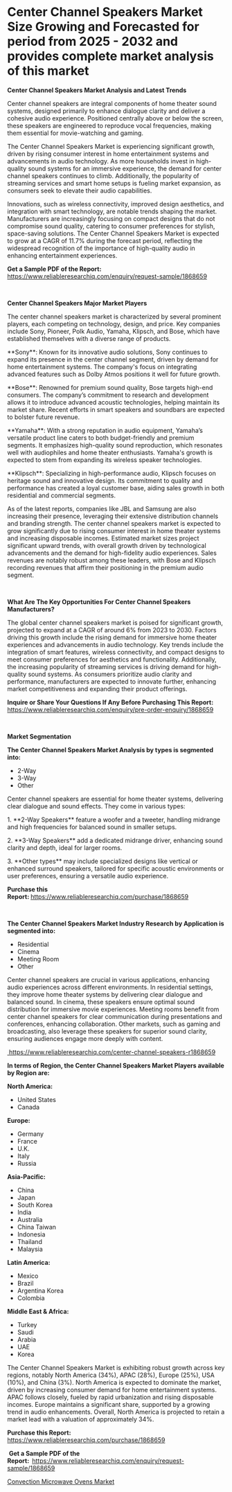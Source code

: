<p><h1>Center Channel Speakers Market Size Growing and Forecasted for period from 2025 - 2032 and provides complete market analysis of this market</h1></p><p><strong>Center Channel Speakers Market Analysis and Latest Trends</strong></p>
<p><p>Center channel speakers are integral components of home theater sound systems, designed primarily to enhance dialogue clarity and deliver a cohesive audio experience. Positioned centrally above or below the screen, these speakers are engineered to reproduce vocal frequencies, making them essential for movie-watching and gaming.</p><p>The Center Channel Speakers Market is experiencing significant growth, driven by rising consumer interest in home entertainment systems and advancements in audio technology. As more households invest in high-quality sound systems for an immersive experience, the demand for center channel speakers continues to climb. Additionally, the popularity of streaming services and smart home setups is fueling market expansion, as consumers seek to elevate their audio capabilities.</p><p>Innovations, such as wireless connectivity, improved design aesthetics, and integration with smart technology, are notable trends shaping the market. Manufacturers are increasingly focusing on compact designs that do not compromise sound quality, catering to consumer preferences for stylish, space-saving solutions. The Center Channel Speakers Market is expected to grow at a CAGR of 11.7% during the forecast period, reflecting the widespread recognition of the importance of high-quality audio in enhancing entertainment experiences.</p></p>
<p><strong>Get a Sample PDF of the Report:&nbsp;</strong> <a href="https://www.reliableresearchiq.com/enquiry/request-sample/1868659?utm_campaign=1674&utm_medium=2&utm_source=Github&utm_content=ia&utm_term=05022025&utm_id=center-channel-speakers">https://www.reliableresearchiq.com/enquiry/request-sample/1868659</a></p>
<p>&nbsp;</p>
<p><strong>Center Channel Speakers Major Market Players</strong></p>
<p><p>The center channel speakers market is characterized by several prominent players, each competing on technology, design, and price. Key companies include Sony, Pioneer, Polk Audio, Yamaha, Klipsch, and Bose, which have established themselves with a diverse range of products.</p><p>**Sony**: Known for its innovative audio solutions, Sony continues to expand its presence in the center channel segment, driven by demand for home entertainment systems. The company's focus on integrating advanced features such as Dolby Atmos positions it well for future growth.</p><p>**Bose**: Renowned for premium sound quality, Bose targets high-end consumers. The company’s commitment to research and development allows it to introduce advanced acoustic technologies, helping maintain its market share. Recent efforts in smart speakers and soundbars are expected to bolster future revenue.</p><p>**Yamaha**: With a strong reputation in audio equipment, Yamaha’s versatile product line caters to both budget-friendly and premium segments. It emphasizes high-quality sound reproduction, which resonates well with audiophiles and home theater enthusiasts. Yamaha's growth is expected to stem from expanding its wireless speaker technologies.</p><p>**Klipsch**: Specializing in high-performance audio, Klipsch focuses on heritage sound and innovative design. Its commitment to quality and performance has created a loyal customer base, aiding sales growth in both residential and commercial segments.</p><p>As of the latest reports, companies like JBL and Samsung are also increasing their presence, leveraging their extensive distribution channels and branding strength. The center channel speakers market is expected to grow significantly due to rising consumer interest in home theater systems and increasing disposable incomes. Estimated market sizes project significant upward trends, with overall growth driven by technological advancements and the demand for high-fidelity audio experiences. Sales revenues are notably robust among these leaders, with Bose and Klipsch recording revenues that affirm their positioning in the premium audio segment.</p></p>
<p>&nbsp;</p>
<p><strong>What Are The Key Opportunities For Center Channel Speakers Manufacturers?</strong></p>
<p><p>The global center channel speakers market is poised for significant growth, projected to expand at a CAGR of around 6% from 2023 to 2030. Factors driving this growth include the rising demand for immersive home theater experiences and advancements in audio technology. Key trends include the integration of smart features, wireless connectivity, and compact designs to meet consumer preferences for aesthetics and functionality. Additionally, the increasing popularity of streaming services is driving demand for high-quality sound systems. As consumers prioritize audio clarity and performance, manufacturers are expected to innovate further, enhancing market competitiveness and expanding their product offerings.</p></p>
<p><strong>Inquire or Share Your Questions If Any Before Purchasing This Report:</strong> <a href="https://www.reliableresearchiq.com/enquiry/pre-order-enquiry/1868659?utm_campaign=1674&utm_medium=2&utm_source=Github&utm_content=ia&utm_term=05022025&utm_id=center-channel-speakers">https://www.reliableresearchiq.com/enquiry/pre-order-enquiry/1868659</a></p>
<p>&nbsp;</p>
<p><strong>Market Segmentation</strong></p>
<p><strong>The Center Channel Speakers Market Analysis by types is segmented into:</strong></p>
<p><ul><li>2-Way</li><li>3-Way</li><li>Other</li></ul></p>
<p><p>Center channel speakers are essential for home theater systems, delivering clear dialogue and sound effects. They come in various types: </p><p>1. **2-Way Speakers** feature a woofer and a tweeter, handling midrange and high frequencies for balanced sound in smaller setups. </p><p>2. **3-Way Speakers** add a dedicated midrange driver, enhancing sound clarity and depth, ideal for larger rooms.</p><p>3. **Other types** may include specialized designs like vertical or enhanced surround speakers, tailored for specific acoustic environments or user preferences, ensuring a versatile audio experience.</p></p>
<p><strong>Purchase this Report:&nbsp;</strong><a href="https://www.reliableresearchiq.com/purchase/1868659?utm_campaign=1674&utm_medium=2&utm_source=Github&utm_content=ia&utm_term=05022025&utm_id=center-channel-speakers">https://www.reliableresearchiq.com/purchase/1868659</a></p>
<p>&nbsp;</p>
<p><strong>The Center Channel Speakers Market Industry Research by Application is segmented into:</strong></p>
<p><ul><li>Residential</li><li>Cinema</li><li>Meeting Room</li><li>Other</li></ul></p>
<p><p>Center channel speakers are crucial in various applications, enhancing audio experiences across different environments. In residential settings, they improve home theater systems by delivering clear dialogue and balanced sound. In cinema, these speakers ensure optimal sound distribution for immersive movie experiences. Meeting rooms benefit from center channel speakers for clear communication during presentations and conferences, enhancing collaboration. Other markets, such as gaming and broadcasting, also leverage these speakers for superior sound clarity, ensuring audiences engage more deeply with content.</p></p>
<p><a href="https://www.reliableresearchiq.com/center-channel-speakers-r1868659?utm_campaign=1674&utm_medium=2&utm_source=Github&utm_content=ia&utm_term=05022025&utm_id=center-channel-speakers">&nbsp;https://www.reliableresearchiq.com/center-channel-speakers-r1868659</a></p>
<p><strong>In terms of Region, the Center Channel Speakers Market Players available by Region are:</strong></p>
<p>
    <p> <strong> North America: </strong>
        <ul>
            <li>United States</li>
            <li>Canada</li>
        </ul>
        </p> 
    <p> <strong> Europe: </strong>
        <ul>
            <li>Germany</li>
            <li>France</li>
            <li>U.K.</li>
            <li>Italy</li>
            <li>Russia</li>
        </ul>
        </p> 
    <p> <strong> Asia-Pacific: </strong>
        <ul>
            <li>China</li>
            <li>Japan</li>
            <li>South Korea</li>
            <li>India</li>
            <li>Australia</li>
            <li>China Taiwan</li>
            <li>Indonesia</li>
            <li>Thailand</li>
            <li>Malaysia</li>
        </ul>
        </p> 
    <p> <strong> Latin America: </strong>
        <ul>
            <li>Mexico</li>
            <li>Brazil</li>
            <li>Argentina Korea</li>
            <li>Colombia</li>
        </ul>
        </p> 
    <p> <strong> Middle East & Africa: </strong>
        <ul>
            <li>Turkey</li>
            <li>Saudi</li>
            <li>Arabia</li>
            <li>UAE</li>
            <li>Korea</li>
        </ul>
    </p>
    </p>
<p><p>The Center Channel Speakers Market is exhibiting robust growth across key regions, notably North America (34%), APAC (28%), Europe (25%), USA (10%), and China (3%). North America is expected to dominate the market, driven by increasing consumer demand for home entertainment systems. APAC follows closely, fueled by rapid urbanization and rising disposable incomes. Europe maintains a significant share, supported by a growing trend in audio enhancements. Overall, North America is projected to retain a market lead with a valuation of approximately 34%.</p></p>
<p><strong>Purchase this Report: </strong><a href="https://www.reliableresearchiq.com/purchase/1868659?utm_campaign=1674&utm_medium=2&utm_source=Github&utm_content=ia&utm_term=05022025&utm_id=center-channel-speakers">https://www.reliableresearchiq.com/purchase/1868659</a></p>
<p>&nbsp;<strong>Get a Sample PDF of the Report:&nbsp;&nbsp;</strong><a href="https://www.reliableresearchiq.com/enquiry/request-sample/1868659?utm_campaign=1674&utm_medium=2&utm_source=Github&utm_content=ia&utm_term=05022025&utm_id=center-channel-speakers">https://www.reliableresearchiq.com/enquiry/request-sample/1868659</a></p>
<p><strong></strong></p>
<p><p><a href="https://github.com/willjis/Market-Research-Report-List-1/blob/main/convection-microwave-ovens-market.md?utm_campaign=1674&utm_medium=2&utm_source=Github&utm_content=ia&utm_term=05022025&utm_id=center-channel-speakers">Convection Microwave Ovens Market</a></p></p>